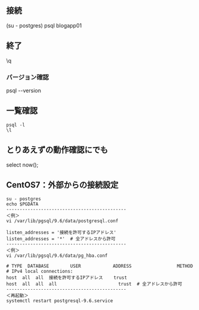 ## 接続
(su - postgres)
psql blogapp01

## 終了
\q

### バージョン確認
psql --version

## 一覧確認
```
psql -l
\l
```

## とりあえずの動作確認にでも
select now();


## CentOS7：外部からの接続設定
```
su - postgres
echo $PGDATA
---------------------------------------------
＜例＞
vi /var/lib/pgsql/9.6/data/postgresql.conf

listen_addresses = '接続を許可するIPアドレス'
listen_addresses = '*'  # 全アドレスから許可
---------------------------------------------
＜例＞
vi /var/lib/pgsql/9.6/data/pg_hba.conf

# TYPE  DATABASE        USER            ADDRESS                 METHOD
# IPv4 local connections:
host  all  all  接続を許可するIPアドレス    trust
host  all  all  all                       trust  # 全アドレスから許可
---------------------------------------------
＜再起動＞
systemctl restart postgresql-9.6.service
```